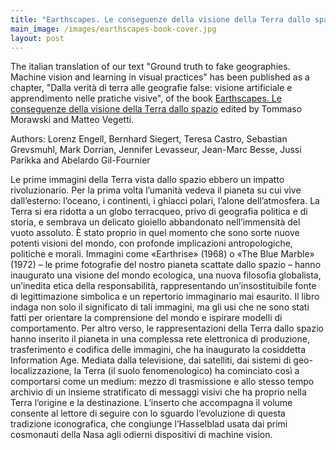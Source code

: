 ```yaml
---
title: "Earthscapes. Le conseguenze della visione della Terra dallo spazio. "
main_image: /images/earthscapes-book-cover.jpg
layout: post
---
```


The italian translation of our text "Ground truth to fake geographies. Machine vision and learning in visual practices" has been published as a chapter, "Dalla verità di terra alle geografie false: visione artificiale e apprendimento nelle pratiche visive", of the book <a href="https://www.donzelli.it/libro/9788855224772">Earthscapes. Le conseguenze della visione della Terra dallo spazio</a> edited by Tommaso Morawski and Matteo Vegetti.

Authors: Lorenz Engell, Bernhard Siegert, Teresa Castro, Sebastian Grevsmuhl, Mark Dorrian, Jennifer Levasseur, Jean-Marc Besse, Jussi Parikka and Abelardo Gil-Fournier

Le prime immagini della Terra vista dallo spazio ebbero un impatto rivoluzionario. Per la prima volta l’umanità vedeva il pianeta su cui vive dall’esterno: l’oceano, i continenti, i ghiacci polari, l’alone dell’atmosfera. La Terra si era ridotta a un globo terracqueo, privo di geografia politica e di storia, e sembrava un delicato gioiello abbandonato nell’immensità del vuoto assoluto. È stato proprio in quel momento che sono sorte nuove potenti visioni del mondo, con profonde implicazioni antropologiche, politiche e morali. Immagini come «Earthrise» (1968) o «The Blue Marble» (1972) – le prime fotografie del nostro pianeta scattate dallo spazio – hanno inaugurato una visione del mondo ecologica, una nuova filosofia globalista, un’inedita etica della responsabilità, rappresentando un’insostituibile fonte di legittimazione simbolica e un repertorio immaginario mai esaurito. Il libro indaga non solo il significato di tali immagini, ma gli usi che ne sono stati fatti per orientare la comprensione del mondo e ispirare modelli di comportamento. Per altro verso, le rappresentazioni della Terra dallo spazio hanno inserito il pianeta in una complessa rete elettronica di produzione, trasferimento e codifica delle immagini, che ha inaugurato la cosiddetta Information Age. Mediata dalla televisione, dai satelliti, dai sistemi di geo-localizzazione, la Terra (il suolo fenomenologico) ha cominciato così a comportarsi come un medium: mezzo di trasmissione e allo stesso tempo archivio di un insieme stratificato di messaggi visivi che ha proprio nella Terra l’origine e la destinazione. L’inserto che accompagna il volume consente al lettore di seguire con lo sguardo l’evoluzione di questa tradizione iconografica, che congiunge l’Hasselblad usata dai primi cosmonauti della Nasa agli odierni dispositivi di machine vision.